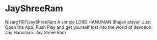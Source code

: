 # JayShreeRam
Nisarg1107/JayShreeRam 
A simple LORD HANUMAN Bhajan player. Just Open the App, Push Play and get yourself lost into the world of devotion. Jay Hanuman. Jay Shree Ram

